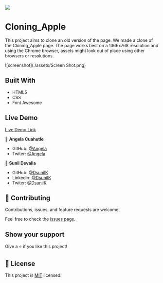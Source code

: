 ![](https://img.shields.io/badge/Microverse-blueviolet)

# Cloning_Apple
This project aims to clone an old version of the page.
We made a clone of the Cloning_Apple page. The page works best on a 1366x768 resolution and using the Chrome browser, assets might look out of place using other browsers or resolutions.



![screenshot](./assets/Screen Shot.png)
 
## Built With

- HTML5
- CSS
- Font Awesome

## Live Demo

[Live Demo Link](https://dsunilk.github.io/NYTimes-Clone/.)

👤 **Angela Cuahutle**

- GitHub: [@Angela](https://github.com/angelacuahutle)
- Twiter: [@Angela](https://twitter.com/AngelaCunaDev)


👤 **Sunil Devalla**

- GitHub: [@DsunilK](https://github.com/DsunilK)
- Linkedin: [@DsunilK](https://www.linkedin.com/in/dsunilk/)
- Twiter: [@DsunilK](https://twitter.com/Sunil_Devalla)

## 🤝 Contributing

Contributions, issues, and feature requests are welcome!

Feel free to check the [issues page](https://github.com/DsunilK/NYTimes-Clone/issues).

## Show your support

Give a ⭐️ if you like this project!

## 📝 License

This project is [MIT](LICENSE) licensed.


